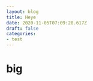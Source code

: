 ```yaml
---
layout: blog
title: Heye
date: 2020-11-05T07:09:20.617Z
draft: false
categories:
- test
---
```

# big